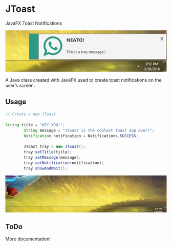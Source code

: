 # JToast
JavaFX Toast Notifications

![ex](img/ex2.PNG)

A Java class created with JavaFX used to create toast notifications on the user’s screen.

## Usage 

```java
// Create a new JToast

String title = "HEY YOU!";
        String message = "JToast is the coolest toast app ever!";
        Notification notification = Notifications.SUCCESS;

        JToast tray = new JToast();
        tray.setTitle(title);
        tray.setMessage(message);
        tray.setNotification(notification);
        tray.showAndWait();

```

![ex](img/ex3.gif)



## ToDo
More documentation!

